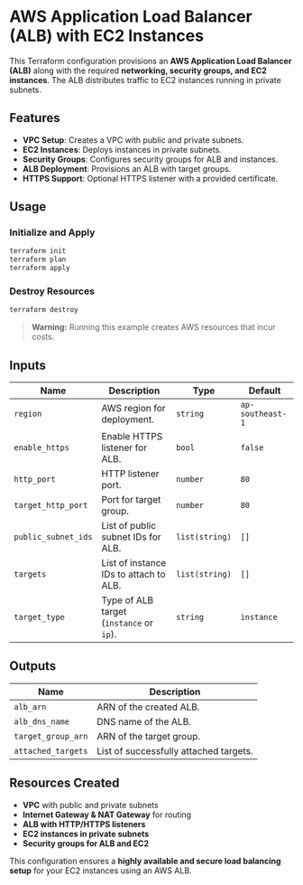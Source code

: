 # AWS Application Load Balancer (ALB) with EC2 Instances

This Terraform configuration provisions an **AWS Application Load Balancer (ALB)** along with the required **networking, security groups, and EC2 instances**. The ALB distributes traffic to EC2 instances running in private subnets.

## Features

- **VPC Setup**: Creates a VPC with public and private subnets.
- **EC2 Instances**: Deploys instances in private subnets.
- **Security Groups**: Configures security groups for ALB and instances.
- **ALB Deployment**: Provisions an ALB with target groups.
- **HTTPS Support**: Optional HTTPS listener with a provided certificate.

## Usage

### **Initialize and Apply**

```bash
terraform init
terraform plan
terraform apply
```

### **Destroy Resources**

```bash
terraform destroy
```

> **Warning:** Running this example creates AWS resources that incur costs.

## Inputs

| Name                   | Description                                        | Type     | Default              |
|------------------------|------------------------------------------------|----------|----------------------|
| `region`               | AWS region for deployment.                      | `string` | `ap-southeast-1`    |
| `enable_https`         | Enable HTTPS listener for ALB.                  | `bool`   | `false`              |
| `http_port`            | HTTP listener port.                              | `number` | `80`                 |
| `target_http_port`     | Port for target group.                           | `number` | `80`                 |
| `public_subnet_ids`    | List of public subnet IDs for ALB.               | `list(string)` | `[]`         |
| `targets`              | List of instance IDs to attach to ALB.          | `list(string)` | `[]`         |
| `target_type`          | Type of ALB target (`instance` or `ip`).        | `string` | `instance`          |

## Outputs

| Name                   | Description                                        |
|------------------------|------------------------------------------------|
| `alb_arn`              | ARN of the created ALB.                          |
| `alb_dns_name`         | DNS name of the ALB.                             |
| `target_group_arn`     | ARN of the target group.                         |
| `attached_targets`     | List of successfully attached targets.           |

## Resources Created

- **VPC** with public and private subnets
- **Internet Gateway & NAT Gateway** for routing
- **ALB with HTTP/HTTPS listeners**
- **EC2 instances in private subnets**
- **Security groups for ALB and EC2**

This configuration ensures a **highly available and secure load balancing setup** for your EC2 instances using an AWS ALB.
